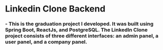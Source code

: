 # Linkedin Clone Backend
### - This is the graduation project I developed. It was built using Spring Boot, ReactJs, and PostgreSQL. The LinkedIn Clone project consists of three different interfaces: an admin panel, a user panel, and a company panel.
 
